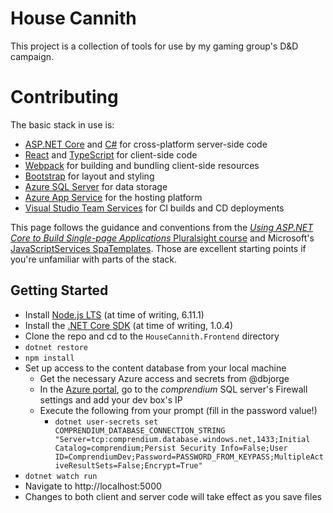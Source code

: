 # House Cannith

This project is a collection of tools for use by my gaming group's D&D campaign.

# Contributing

The basic stack in use is:
* [ASP.NET Core](https://get.asp.net/) and [C#](https://msdn.microsoft.com/en-us/library/67ef8sbd.aspx) for cross-platform server-side code
* [React](https://facebook.github.io/react/) and [TypeScript](http://www.typescriptlang.org/) for client-side code
* [Webpack](https://webpack.github.io/) for building and bundling client-side resources
* [Bootstrap](http://getbootstrap.com/) for layout and styling
* [Azure SQL Server](https://azure.microsoft.com/en-us/services/sql-database/) for data storage
* [Azure App Service](https://azure.microsoft.com/en-us/services/app-service/) for the hosting platform
* [Visual Studio Team Services](https://www.visualstudio.com/team-services/) for CI builds and CD deployments

This page follows the guidance and conventions from the [*Using ASP.NET Core to Build Single-page Applications* Pluralsight course](https://pluralsight.com/courses/aspnet-core-build-single-page-applications) and Microsoft's [JavaScriptServices SpaTemplates](https://blogs.msdn.microsoft.com/webdev/2017/02/14/building-single-page-applications-on-asp-net-core-with-javascriptservices/). Those are excellent starting points if you're unfamiliar with parts of the stack.

## Getting Started

* Install [Node.js LTS](https://nodejs.org) (at time of writing, 6.11.1)
* Install the [.NET Core SDK](https://www.microsoft.com/net/download/core) (at time of writing, 1.0.4)
* Clone the repo and cd to the ```HouseCannith.Frontend``` directory
* ```dotnet restore```
* ```npm install```
* Set up access to the content database from your local machine
  * Get the necessary Azure access and secrets from @dbjorge
  * In the [Azure portal](https://portal.azure.com), go to the *comprendium* SQL server's Firewall settings and add your dev box's IP
  * Execute the following from your prompt (fill in the password value!)
    * ```dotnet user-secrets set COMPRENDIUM_DATABASE_CONNECTION_STRING "Server=tcp:comprendium.database.windows.net,1433;Initial Catalog=comprendium;Persist Security Info=False;User ID=ComprendiumDev;Password=PASSWORD_FROM_KEYPASS;MultipleActiveResultSets=False;Encrypt=True"```
* ```dotnet watch run```
* Navigate to http://localhost:5000
* Changes to both client and server code will take effect as you save files